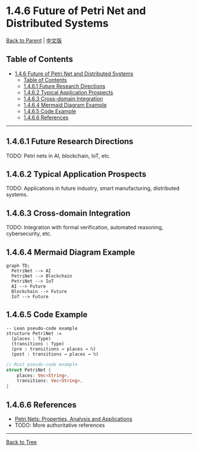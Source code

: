 # 1.4.6 Future of Petri Net and Distributed Systems

[Back to Parent](../1.4-petri-net-and-distributed-systems.md) | [中文版](../../1-formal-theory/1.4-petri-net-and-distributed-systems/1.4.6-Petri网与分布式系统的未来展望.md)

## Table of Contents

- [1.4.6 Future of Petri Net and Distributed Systems](#146-future-of-petri-net-and-distributed-systems)
  - [Table of Contents](#table-of-contents)
  - [1.4.6.1 Future Research Directions](#1461-future-research-directions)
  - [1.4.6.2 Typical Application Prospects](#1462-typical-application-prospects)
  - [1.4.6.3 Cross-domain Integration](#1463-cross-domain-integration)
  - [1.4.6.4 Mermaid Diagram Example](#1464-mermaid-diagram-example)
  - [1.4.6.5 Code Example](#1465-code-example)
  - [1.4.6.6 References](#1466-references)

---

## 1.4.6.1 Future Research Directions

TODO: Petri nets in AI, blockchain, IoT, etc.

## 1.4.6.2 Typical Application Prospects

TODO: Applications in future industry, smart manufacturing, distributed systems.

## 1.4.6.3 Cross-domain Integration

TODO: Integration with formal verification, automated reasoning, cybersecurity, etc.

## 1.4.6.4 Mermaid Diagram Example

```mermaid
graph TD;
  PetriNet --> AI
  PetriNet --> Blockchain
  PetriNet --> IoT
  AI --> Future
  Blockchain --> Future
  IoT --> Future
```

## 1.4.6.5 Code Example

```lean
-- Lean pseudo-code example
structure PetriNet :=
  (places : Type)
  (transitions : Type)
  (pre : transitions → places → ℕ)
  (post : transitions → places → ℕ)
```

```rust
// Rust pseudo-code example
struct PetriNet {
    places: Vec<String>,
    transitions: Vec<String>,
}
```

## 1.4.6.6 References

- [Petri Nets: Properties, Analysis and Applications](https://en.wikipedia.org/wiki/Petri_net)
- TODO: More authoritative references

---

[Back to Tree](../../0-Overview-and-Navigation/0.1-Global-Topic-Tree.md)
